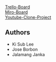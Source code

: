[Trello-Board](https://trello.com/b/LN6KWq0D/react-youtube-board) <br />
[Miro-Board](https://miro.com/app/board/uXjVOdDmCPY=/) <br />
[Youtube-Clone-Project](https://trusting-franklin-14f476.netlify.app/#/videos/EfOoOGYNgw8)

## Authors
- Ki Sub Lee
- Jose Borbon
- Jalamang Janka
